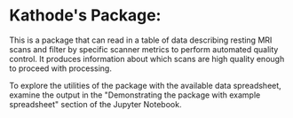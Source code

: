 # Kathode's Package: 

This is a package that can read in a table of data describing resting MRI scans and filter 
by specific scanner metrics to perform automated quality control. It produces information
about which scans are high quality enough to proceed with processing. 


To explore the utilities of the package with the available data spreadsheet, examine the output in the "Demonstrating the package with example spreadsheet" section of the Jupyter Notebook. 
